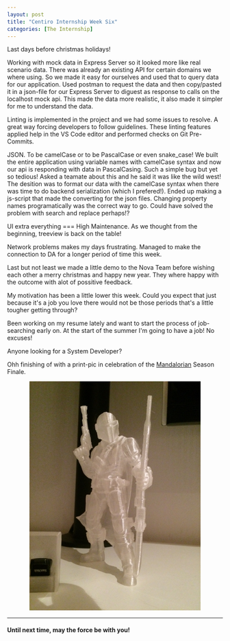 ```yaml
---
layout: post
title: "Centiro Internship Week Six"
categories: [The Internship]
---
```


Last days before christmas holidays!

Working with mock data in Express Server so it looked more like real scenario data.
There was already an existing API for certain domains we where using. So we made it easy for ourselves and used that to query data for our application. Used postman to request the data and then copy/pasted it in a json-file for our Express Server to diguest as response to calls on the localhost mock api. This made the data more realistic, it also made it simpler for me to understand the data.

Linting is implemented in the project and we had some issues to resolve. A great way forcing developers to follow guidelines. These linting features applied help in the VS Code editor and performed checks on Git Pre-Commits.

JSON. To be camelCase or to be PascalCase or even snake_case!
We built the entire application using variable names with camelCase syntax and now our api is responding with data in PascalCasing.
Such a simple bug but yet so tedious! Asked a teamate about this and he said it was like the wild west! The desition was to format our data with the camelCase syntax when there was time to do backend serialization (which I prefered!). Ended up making a js-script that made the converting for the json files. Changing property names programatically was the correct way to go. Could have solved the problem with search and replace perhaps!?

UI extra everything === High Maintenance.
As we thought from the beginning, treeview is back on the table!

Network problems makes my days frustrating. Managed to make the connection to DA for a longer period of time this week.

Last but not least we made a little demo to the Nova Team before wishing each other a merry christmas and happy new year. They where happy with the outcome with alot of possitive feedback.

My motivation has been a little lower this week. Could you expect that just because it's a job you love there would not be those periods that's a little tougher getting through?

Been working on my resume lately and want to start the process of job-searching early on. At the start of the summer I'm going to have a job! No excuses!

Anyone looking for a System Developer?

Ohh finishing of with a print-pic in celebration of the [Mandalorian](https://www.disneyplus.com/en-gb/series/the-mandalorian/3jLIGMDYINqD) Season Finale.

<p align="center">
  <img src="/assets/images/Mando_PETG_Clear.jpg" alt="The Mandalorian Image" width="400px" style="text-center"/>
</p>

---

#### Until next time, may the force be with you!
